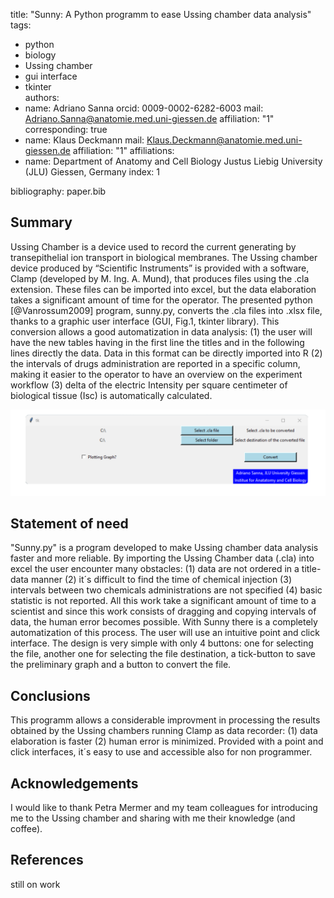 title: "Sunny: A Python programm to ease Ussing chamber data analysis"
tags: 
  - python
  - biology
  - Ussing chamber
  - gui interface
  - tkinter  
authors:
  - name: Adriano Sanna 
    orcid: 0009-0002-6282-6003
    mail: Adriano.Sanna@anatomie.med.uni-giessen.de 
    affiliation: "1"
    corresponding: true
  - name: Klaus Deckmann 
    mail: Klaus.Deckmann@anatomie.med.uni-giessen.de
    affiliation: "1"
affiliations:
 - name: Department of Anatomy and Cell Biology Justus Liebig University (JLU) Giessen, Germany
   index: 1
   
bibliography: paper.bib

## Summary

Ussing Chamber is a device used to record the current generating by transepithelial ion transport in biological membranes. The Ussing chamber device produced by “Scientific Instruments” is provided with a software, Clamp (developed by M. Ing. A. Mund),  that produces files using the .cla extension. These files can be imported into excel, but the data elaboration takes a significant amount of time for the operator. The presented python [@Vanrossum2009] program, sunny.py, converts the .cla files into .xlsx file, thanks to a graphic user interface (GUI, Fig.1, tkinter library). This conversion allows a good automatization in data analysis: (1) the user will have the new tables having in the first line the titles and in the following lines directly the data. Data in this format can be directly imported into R (2) the intervals of drugs administration are reported in a specific column, making it easier to the operator to have an overview on the experiment workflow (3) delta of the electric Intensity per square centimeter of biological tissue (Isc) is automatically calculated.

![Figure 1: Sunny´s graphic user interface.](image.png)


## Statement of need

"Sunny.py" is a program developed to make Ussing chamber data analysis faster and more reliable. By importing the Ussing Chamber data (.cla) into excel the user encounter many obstacles: (1) data are not ordered in a title-data manner (2) it´s difficult to find the time of chemical injection (3) intervals between two chemicals administrations are not specified (4) basic statistic is not reported. All this work take a significant amount of time to a  scientist and since this work consists of dragging and copying intervals of data, the human error becomes possible. With Sunny there is a completely automatization of this process. The user will use an intuitive point and click interface. The design is very simple with only 4 buttons: one for selecting the file, another one for selecting the file destination, a tick-button to save the preliminary graph and a button to convert the file.

## Conclusions
This programm allows a considerable improvment in processing the results obtained by the Ussing chambers running Clamp as data recorder: (1) data elaboration is faster (2) human error is minimized. Provided with a point and click interfaces, it´s easy to use and accessible also for non programmer. 

## Acknowledgements

I would like to thank Petra Mermer and my team colleagues for introducing me to the Ussing chamber and sharing with me their knowledge (and coffee).


## References
still on work
